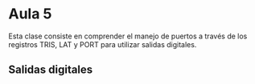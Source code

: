<h1>Aula 5</h1>

Esta clase consiste en comprender el manejo de puertos a través de los registros TRIS, LAT y PORT para utilizar salidas digitales.

<h2>Salidas digitales</h2>